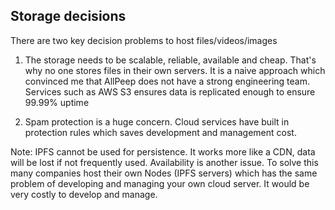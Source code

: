 ## Storage decisions

There are two key decision problems to host files/videos/images

1. The storage needs to be scalable, reliable, available and cheap. That's why no one stores files in their own servers. It is a naive approach which convinced me that AllPeep does not have a strong engineering team. Services such as AWS S3 ensures data is replicated enough to ensure 99.99% uptime

2. Spam protection is a huge concern. Cloud services have built in protection rules which saves development and management cost. 

Note: IPFS cannot be used for persistence. It works more like a CDN, data will be lost if not frequently used. Availability is another issue. To solve this many companies host their own Nodes (IPFS servers) which has the same problem of developing and managing your own cloud server. It would be very costly to develop and manage.
